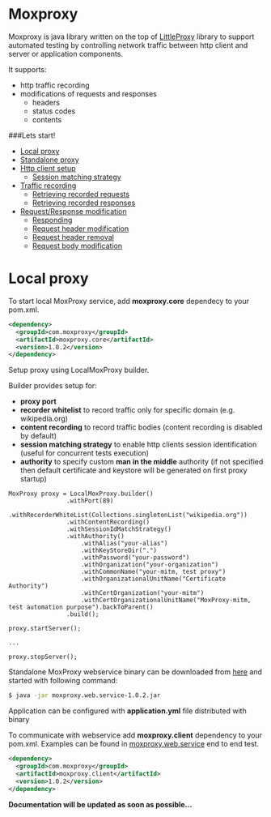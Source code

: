 # Moxproxy

Moxproxy is java library written on the top of [LittleProxy](https://github.com/adamfisk/LittleProxy) library to support automated testing by controlling network traffic between http client and server or application components.
 

It supports:
* http traffic recording
* modifications of requests and responses
    * headers
    * status codes
    * contents
    
###Lets start!

* [Local proxy](#local-proxy)
* [Standalone proxy](#standalone-proxy)
* [Http client setup](#client-setup)
    * [Session matching strategy](#session-matching)
* [Traffic recording](#traffic-recording)
    * [Retrieving recorded requests](#get-requests)
    * [Retrieving recorded responses](#get-responses)
* [Request/Response modification](#traffic-modification)
    * [Responding](#responding)
    * [Request header modification](#request-header-mod)
    * [Request header removal](#request-header-rem)
    * [Request body modification](#request-body-mod)


# <a name="local-proxy"></a>Local proxy

To start local MoxProxy service, add **moxproxy.core** dependecy to your pom.xml.
```xml
<dependency>
  <groupId>com.moxproxy</groupId>
  <artifactId>moxproxy.core</artifactId>
  <version>1.0.2</version>
</dependency>
```
Setup proxy using LocalMoxProxy builder.

Builder provides setup for:
* **proxy port**
* **recorder whitelist** to record traffic only for specific domain (e.g. wikipedia.org)
* **content recording** to record traffic bodies (content recording is disabled by default)
* **session matching strategy** to enable http clients session identification (useful for concurrent tests execution)
* **authority** to specify custom **man in the middle** authority (if not specified then default certificate and keystore will be generated on first proxy startup) 

```
MoxProxy proxy = LocalMoxProxy.builder()
                .withPort(89)
                .withRecorderWhiteList(Collections.singletonList("wikipedia.org"))
                .withContentRecording()
                .withSessionIdMatchStrategy()
                .withAuthority()
                    .withAlias("your-alias")
                    .withKeyStoreDir(".")
                    .withPassword("your-password")
                    .withOrganization("your-organization")
                    .withCommonName("your-mitm, test proxy")
                    .withOrganizationalUnitName("Certificate Authority")
                    .withCertOrganization("your-mitm")
                    .withCertOrganizationalUnitName("MoxProxy-mitm, test automation purpose").backToParent()
                .build();

proxy.startServer();

...

proxy.stopServer();
```







Standalone MoxProxy webservice binary can be downloaded from [here](https://github.com/lukasz-aw/moxproxy/releases/download/moxproxy-1.0.2/moxproxy.web.service-1.0.2.zip) and started with following command:
```sh
$ java -jar moxproxy.web.service-1.0.2.jar
```
Application can be configured with **application.yml** file distributed with binary

To communicate with webservice add **moxproxy.client** dependency to your pom.xml.
Examples can be found in [moxproxy.web.service](https://github.com/lukasz-aw/moxproxy/blob/master/moxproxy.web.service/src/test/java/testing/WebServiceE2ETest.java) end to end test.

```xml
<dependency>
  <groupId>com.moxproxy</groupId>
  <artifactId>moxproxy.client</artifactId>
  <version>1.0.2</version>
</dependency>
```

**Documentation will be updated as soon as possible...**

